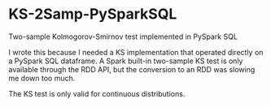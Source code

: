 # KS-2Samp-PySparkSQL
Two-sample Kolmogorov-Smirnov test implemented in PySpark SQL

I wrote this because I needed a KS implementation that operated directly on a PySpark SQL dataframe. A Spark built-in two-sample KS test is only available through the RDD API, but the conversion to an RDD was slowing me down too much.

The KS test is only valid for continuous distributions.
